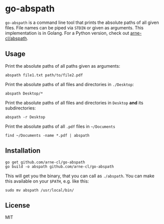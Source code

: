 go-abspath
==========

`go-abspath` is a command line tool that prints the absolute paths of all
given files. File names can be piped via `STDIN` or given as arguments.
This implementation is in Golang. For a Python version, check out
[arne-cl/abspath](https://github.com/arne-cl/abspath).

Usage
-----

Print the absolute paths of all paths given as arguments:

    abspath file1.txt path/to/file2.pdf

Print the absolute paths of all files and directories in `./Desktop`:

    abspath Desktop/*

Print the absolute paths of all files and directories in `Desktop`
**and** its subdirectories:

    abspath -r Desktop

Print the absolute paths of all `.pdf` files in `~/Documents`

    find ~/Documents -name *.pdf | abspath


Installation
------------

    go get github.com/arne-cl/go-abspath
    go build -o abspath github.com/arne-cl/go-abspath
    
This will get you the binary, that you can call as `./abspath`.
You can make this available on your `$PATH`, e.g. like this:

    sudo mv abspath /usr/local/bin/


License
-------

MIT
